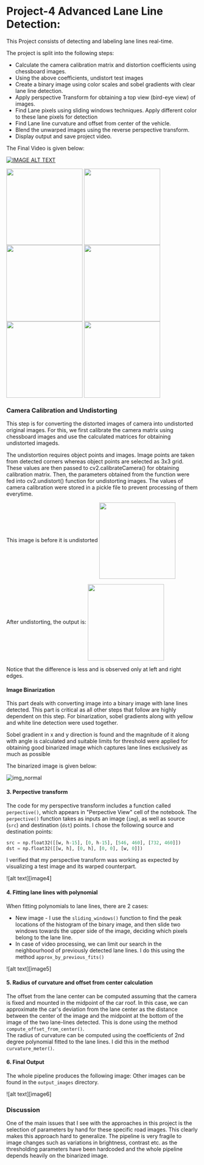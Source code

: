 # Project-4 Advanced Lane Line Detection:

This Project consists of detecting and labeling lane lines real-time.

The project is split into the following steps:

* Calculate the camera calibration matrix and distortion coefficients using chessboard images.
* Using the above coefficients, undistort test images
* Create a binary image using color scales and sobel gradients with clear lane line detection.
* Apply perspective Transform for obtaining a top view (bird-eye view) of images.
* Find Lane pixels using sliding windows techniques. Apply different color to these lane pixels for detection
* Find Lane line curvature and offset from center of the vehicle.
* Blend the unwarped images using the reverse perspective transform.
* Display output and save project video.

The Final Video is given below:

[![IMAGE ALT TEXT](http://img.youtube.com/vi/k3ullb36rHM/0.jpg)](https://youtu.be/k3ullb36rHM)  


<a href="url"><img src="https://image.ibb.co/kO82P5/Undistorted_Image.png" align="center" height="200" width="200" ></a>
<a href="url"><img src="https://image.ibb.co/mt0hP5/after_persp.png" align="center" height="200" width="200" ></a>
<a href="url"><img src="https://image.ibb.co/jiRYWk/before_persp.png" align="center" height="200" width="200" ></a>
<a href="url"><img src="https://image.ibb.co/kBd2P5/binarize.png" align="center" height="200" width="200" ></a>
<a href="url"><img src="https://image.ibb.co/cw7kcQ/output_7.png" align="center" height="200" width="200" ></a>
<a href="url"><img src="https://image.ibb.co/bMc7rk/sliding.png" align="center" height="200" width="200" ></a>

### Camera Calibration and Undistorting

This step is for converting the distorted images of camera into undistorted original images. For this, we first calibrate the camera matrix using chessboard images and use the calculated matrices for obtaining undistorted imageds.

The undistortion requires object points and images. Image points are taken from detected corners whereas object points are selected as 3x3 grid. These values are then passed to cv2.calibrateCamera() for obtaining calibration matrix. Then, the parameters obtained from the function were fed into cv2.undistort() function for undistorting images. The values of camera calibration were stored in a pickle file to prevent processing of them everytime.

This image is before it is undistorted
<a href="url"><img src="https://image.ibb.co/jiRYWk/before_persp.png" align="center" height="200" width="200" ></a>

After undistorting, the output is:
<a href="url"><img src="https://image.ibb.co/kO82P5/Undistorted_Image.png" align="center" height="200" width="200" ></a>

Notice that the difference is less and is observed only at left and right edges.

#### Image Binarization

This part deals with converting image into a binary image with lane lines detected. This part is critical as all other steps that follow are highly dependent on this step. For binarization, sobel gradients along with yellow and white line detection were used together.

Sobel gradient in x and y direction is found and the magnitude of it along with angle is calculated and suitable limits for threshold were applied for obtaining good binarized image which captures lane lines exclusively as much as possible

The binarized image is given below:

![img_normal](https://image.ibb.co/kBd2P5/binarize.png)

#### 3. Perpective transform

The code for my perspective transform includes a function called `perpective()`, which appears in "Perpective View" cell of the notebook.  The `perpective()` function takes as inputs an image (`img`), as well as source (`src`) and destination (`dst`) points.  I chose the following source and destination points:

```python
src = np.float32([[w, h-15], [0, h-15], [546, 460], [732, 460]])
dst = np.float32([[w, h], [0, h], [0, 0], [w, 0]])
```


I verified that my perspective transform was working as expected by visualizing a test image and its warped counterpart.

![alt text][image4]

#### 4. Fitting lane lines with polynomial

When fitting polynomials to lane lines, there are 2 cases:
- New image - I use the `sliding_windows()` function to find the peak locations of the histogram of the binary image, and then slide two windows towards the upper side of the image, deciding which pixels belong to the lane line.
- In case of video processing, we can limit our search in the neighbourhood of previously detected lane lines. I do this using the method `approx_by_previous_fits()`

![alt text][image5]

#### 5. Radius of curvature and offset from center calculation

The offset from the lane center can be computed assuming that the camera is fixed and mounted in the midpoint of the car roof. In this case, we can approximate the car's deviation from the lane center as the distance between the center of the image and the midpoint at the bottom of the image of the two lane-lines detected. This is done using the method `compute_offset_from_center()`.  
The radius of curvature can be computed using the coefficients of 2nd degree polynomial fitted to the lane lines. I did this in the method `curvature_meter()`.

#### 6. Final Output

The whole pipeline produces the following image:
Other images can be found in the `output_images` directory.  

![alt text][image6]


### Discussion
One of the main issues that I see with the approaches in this project is the selection of parameters by hand for these specific road images. This clearly makes this approach hard to generalize. The pipeline is very fragile to image changes such as variations in brightness, contrast etc. as the thresholding parameters have been hardcoded and the whole pipeline depends heavily on the binarized image.  
